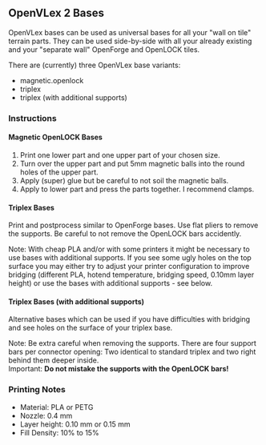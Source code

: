 OpenVLex 2 Bases
----------------

OpenVLex bases can be used as universal bases for all your "wall on tile" terrain parts. They can be used side-by-side with all your already existing and your "separate wall" OpenForge and OpenLOCK tiles.

There are (currently) three OpenVLex base variants:

- magnetic.openlock
- triplex
- triplex (with additional supports)

### Instructions

#### Magnetic OpenLOCK Bases

1. Print one lower part and one upper part of your chosen size.
2. Turn over the upper part and put 5mm magnetic balls into the round holes of the upper part.
3. Apply (super) glue but be careful to not soil the magnetic balls.
4. Apply to lower part and press the parts together. I recommend clamps.

#### Triplex Bases

Print and postprocess similar to OpenForge bases.
Use flat pliers to remove the supports. Be careful to not remove the OpenLOCK bars accidently.

Note: With cheap PLA and/or with some printers it might be necessary to use bases with additional supports. If you see some ugly holes on the top surface you may either try to adjust your printer configuration to improve bridging (different PLA, hotend temperature, bridging speed, 0.10mm layer height) or use the bases with additional supports - see below.

#### Triplex Bases (with additional supports)

Alternative bases which can be used if you have difficulties with bridging and see holes on the surface of your triplex base.

Note: Be extra careful when removing the supports. There are four support bars per connector opening: Two identical to standard triplex and two right behind them deeper inside.  
Important: **Do not mistake the supports with the OpenLOCK bars!**

### Printing Notes

- Material: PLA or PETG
- Nozzle: 0.4 mm
- Layer height: 0.10 mm or 0.15 mm
- Fill Density: 10% to 15%
